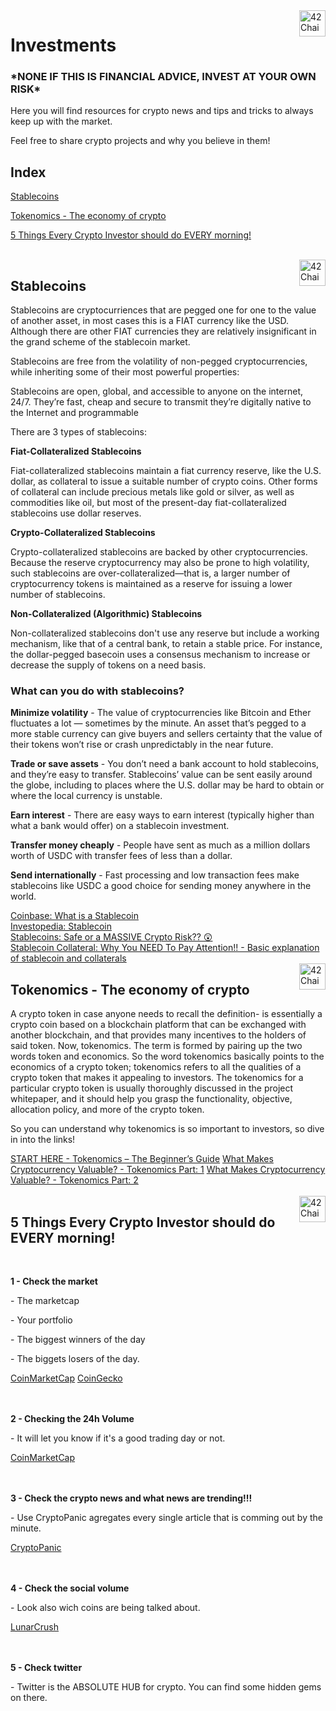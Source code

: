 <img src="https://cdn.discordapp.com/attachments/907996802580611102/916682965419958282/42chain-icon_copy.png?width=400&height=400" alt="42Chain Logo" width="42px" height="42px" align="right"/>
<h1>Investments</h1>

<h3>*NONE IF THIS IS FINANCIAL ADVICE, INVEST AT YOUR OWN RISK*</h3>
<p> Here you will find resources for crypto news and tips and tricks to always keep up with the market.</p>                                     
<p> Feel free to share crypto projects and why you believe in them!</p>

<h2> Index </h2>
<p><a href="#Stable">
  Stablecoins
  </a></p>
<p><a href="#TE">
  Tokenomics - The economy of crypto
  </a></p>
<p><a href="#5 Things Every Crypto Investor should do EVERY morning!">
  5 Things Every Crypto Investor should do EVERY morning!
  </a></p>
  </br>

<img src="https://cdn.discordapp.com/attachments/907996802580611102/916682965419958282/42chain-icon_copy.png?width=400&height=400" alt="42Chain Logo" width="42px" height="42px" align="right"/>
<h2 id="Stable">Stablecoins</h2>

<p> Stablecoins are cryptocurriences that are pegged one for one to the value of another asset, in most cases this is a FIAT currency like the USD. Although there are other FIAT currencies they are relatively insignificant in the grand scheme of the stablecoin market.</p> 
<p> Stablecoins are free from the volatility of non-pegged cryptocurrencies, while inheriting some of their most powerful properties:
</p>
<p> Stablecoins are open, global, and accessible to anyone on the internet, 24/7.  
They’re fast, cheap and secure to transmit 
they’re digitally native to the Internet and programmable</p>
<p>There are 3 types of stablecoins:</p>
<p> <b>Fiat-Collateralized Stablecoins</b></p>
<p> Fiat-collateralized stablecoins maintain a fiat currency reserve, like the U.S. dollar, as collateral to issue a suitable number of crypto coins. Other forms of collateral can include precious metals like gold or silver, as well as commodities like oil, but most of the present-day fiat-collateralized stablecoins use dollar reserves.</p>
<p> <b>Crypto-Collateralized Stablecoins</b></p>
<p> Crypto-collateralized stablecoins are backed by other cryptocurrencies. Because the reserve cryptocurrency may also be prone to high volatility, such stablecoins are over-collateralized—that is, a larger number of cryptocurrency tokens is maintained as a reserve for issuing a lower number of stablecoins.</p>
<p> <b>Non-Collateralized (Algorithmic) Stablecoins</b></p>
<p> Non-collateralized stablecoins don't use any reserve but include a working mechanism, like that of a central bank, to retain a stable price. For instance, the dollar-pegged basecoin uses a consensus mechanism to increase or decrease the supply of tokens on a need basis.</p>
<h3> What can you do with stablecoins?</h3>
<p> <strong>Minimize volatility</strong> - The value of cryptocurrencies like Bitcoin and Ether fluctuates a lot — sometimes by the minute. An asset that’s pegged to a more stable currency can give buyers and sellers certainty that the value of their tokens won’t rise or crash unpredictably in the near future. </p>
<p> <strong> Trade or save assets</strong> - You don’t need a bank account to hold stablecoins, and they’re easy to transfer. Stablecoins’ value can be sent easily around the globe, including to places where the U.S. dollar may be hard to obtain or where the local currency is unstable. </p>
<p> <strong>Earn interest</strong> - There are easy ways to earn interest (typically higher than what a bank would offer) on a stablecoin investment.</p>
<p> <strong>Transfer money cheaply</strong> - People have sent as much as a million dollars worth of USDC with transfer fees of less than a dollar.</p>
<p> <strong>Send internationally</strong> - Fast processing and low transaction fees make stablecoins like USDC a good choice for sending money anywhere in the world.</p>
<a href="https://www.coinbase.com/learn/crypto-basics/what-is-a-stablecoin" target="_blank">Coinbase: What is a Stablecoin</a>
</br>
<a href="https://www.investopedia.com/terms/s/stablecoin.asp" target="_blank">Investopedia: Stablecoin</a>
</br>
<a href="https://www.youtube.com/watch?v=Q3tunUaDwN0" target="_blank">Stablecoins: Safe or a MASSIVE Crypto Risk?? 😲</a>
</br>
<a href="https://www.youtube.com/watch?v=TxcTDNHSS-U" target="_blank">Stablecoin Collateral: Why You NEED To Pay Attention!! - Basic explanation of stablecoin and collaterals</a>
</br>

<img src="https://cdn.discordapp.com/attachments/907996802580611102/916682965419958282/42chain-icon_copy.png?width=400&height=400" alt="42Chain Logo" width="42px" height="42px" align="right"/>
<h2 id="TE">Tokenomics - The economy of crypto</h2>
<p> A crypto token in case anyone needs to recall the definition- is essentially a crypto coin based on a blockchain platform that can be exchanged with another blockchain, and that provides many incentives to the holders of said token. Now, tokenomics. The term is formed by pairing up the two words token and economics. So the word tokenomics basically points to the economics of a crypto token; tokenomics refers to all the qualities of a crypto token that makes it appealing to investors. The tokenomics for a particular crypto token is usually thoroughly discussed in the project whitepaper, and it should help you grasp the functionality, objective, allocation policy, and more of the crypto token.    </p>
<p> So you can understand why tokenomics is so important to investors, so dive in into the links! </p>
<a href="https://101blockchains.com/tokenomics/" target="_blank">START HERE - Tokenomics – The Beginner’s Guide</a>
<a href="https://www.youtube.com/watch?v=NUBtK4HUcO4" target="_blank">What Makes Cryptocurrency Valuable? - Tokenomics Part: 1</a>
<a href="https://www.youtube.com/watch?v=VQFrca_Tsm0" target="_blank">What Makes Cryptocurrency Valuable? - Tokenomics Part: 2</a>
<br>
<br>

<img src="https://cdn.discordapp.com/attachments/907996802580611102/916682965419958282/42chain-icon_copy.png?width=400&height=400" alt="42Chain Logo" width="42px" height="42px" align="right"/>
<h2 id="5 Things Every Crypto Investor should do EVERY morning!">5 Things Every Crypto Investor should do EVERY morning!</h2>
<br>
<p> <b>1 - Check the market</b></p>
<p>    - The marketcap</p>
<p>    - Your portfolio</p>
<p>    - The biggest winners of the day</p>
<p>    - The biggets losers of the day.</p>
<a href="https://coinmarketcap.com/" target="_blank">CoinMarketCap</a>
<a href="https://www.coingecko.com/en" target="_blank">CoinGecko</a>
<br>
<br>
<br>
<p> <b>2 - Checking the 24h Volume</b></p>
<p>    - It will let you know if it's a good trading day or not.</p>
<a href="https://coinmarketcap.com/" target="_blank">CoinMarketCap</a>
<br>
<br>
<br>
<p> <b>3 - Check the crypto news and what news are trending!!!</b></p> 
<p>    - Use CryptoPanic agregates every single article that is comming out by the minute.</p>
<a href="https://cryptopanic.com/" target="_blank">CryptoPanic</a>
<br>
<br>
<br>
<p> <b>4 - Check the social volume</b></p>
<p>    - Look also wich coins are being talked about.</p>
<a href="https://lunarcrush.com/" target="_blank">LunarCrush</a>
<br>
<br>
<br>
<p> <b>5 - Check twitter</b></p>
<p>    - Twitter is the ABSOLUTE HUB for crypto. You can find some hidden gems on there.</p>
<br>

<!-- Don't forget the <br> between links!!!! -->


<!-- 

## ADD NEW TOPIC DO INDEX

<p><a href="#The id you'll put on the Header of the new topic">
  The name you want to appear in the index
</a></p>

## ADD NEW TOPIC

<img src="https://cdn.discordapp.com/attachments/907996802580611102/916682965419958282/42chain-icon_copy.png?width=400&height=400" alt="42Chain Logo" width="42px" height="42px" align="right"/>
<h2 id="YOUR TOPIC">YOUR TOPIC</h2>
<p> A short resume about the subject itslef to people see if its what they are looking for.</p>
<p> If you got a link to add please do it here, copy and paste the the line <a ... </a> </p>
<a href="URL" target="_blank">The title of the link!</a> 
<br>

## ADD NEW LINKS

<a href="https://github.com/benmaia/42chain_learning_resources" target="_blank">Exemple</a>
DONT'T FORGET THE <BR> BETWEEN LINKS!!!!-->


